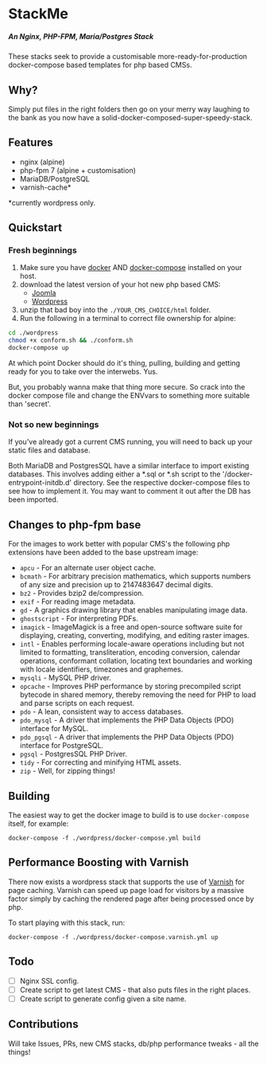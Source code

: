 # StackMe

##### An Nginx, PHP-FPM, Maria/Postgres Stack

These stacks seek to provide a customisable more-ready-for-production 
docker-compose based templates for php based CMSs.

## Why?
Simply put files in the right folders then go on your merry way laughing to the
bank as you now have a solid-docker-composed-super-speedy-stack.

## Features

* nginx (alpine)
* php-fpm 7 (alpine + customisation)
* MariaDB/PostgreSQL
* varnish-cache*

*currently wordpress only.

## Quickstart
### Fresh beginnings

1. Make sure you have [docker][docker] AND [docker-compose][docker-compose] installed on your host.
2. download the latest version of your hot new php based CMS:
    * [Joomla](https://downloads.joomla.org/)
    * [Wordpress](https://wordpress.org/download/)
3. unzip that bad boy into the `./YOUR_CMS_CHOICE/html` folder.
4. Run the following in a terminal to correct file ownership for alpine:

```sh
cd ./wordpress
chmod +x conform.sh && ./conform.sh
docker-compose up
```

At which point Docker should do it's thing, pulling, building and getting ready
for you to take over the interwebs. Yus.

But, you probably wanna make that thing more secure. So crack into the docker
compose file and change the ENVvars to something more suitable than 'secret'.

### Not so new beginnings

If you've already got a current CMS running, you will need to back up your 
static files and database.

Both MariaDB and PostgresSQL have a similar interface to import existing
databases. This involves adding either a *.sql or *.sh script to the 
'/docker-entrypoint-initdb.d' directory. See the respective docker-compose files
to see how to implement it. You may want to comment it out after the DB has been
imported.

## Changes to php-fpm base
For the images to work better with popular CMS's the following php extensions 
have been added to the base upstream image:

* `apcu` - For an alternate user object cache.
* `bcmath` - For arbitrary precision mathematics, which supports numbers of any size and precision up to 2147483647 decimal digits.
* `bz2` - Provides bzip2 de/compression.
* `exif` - For reading image metadata.
* `gd` - A graphics drawing library that enables manipulating image data.
* `ghostscript` - For interpreting PDFs.
* `imagick` - ImageMagick is a free and open-source software suite for displaying, creating, converting, modifying, and editing raster images.
* `intl` - Enables performing locale-aware operations including but not limited to formatting, transliteration, encoding conversion, calendar operations, conformant collation, locating text boundaries and working with locale identifiers, timezones and graphemes.
* `mysqli` - MySQL PHP driver.
* `opcache` - Improves PHP performance by storing precompiled script bytecode in shared memory, thereby removing the need for PHP to load and parse scripts on each request.
* `pdo` - A lean, consistent way to access databases.
* `pdo_mysql` - A driver that implements the PHP Data Objects (PDO) interface for MySQL.
* `pdo_pgsql` - A driver that implements the PHP Data Objects (PDO) interface for PostgreSQL.
* `pgsql` - PostgresSQL PHP Driver.
* `tidy` - For correcting and minifying HTML assets.
* `zip` - Well, for zipping things!

## Building

The easiest way to get the docker image to build is to use `docker-compose` itself, for example:

```shell
docker-compose -f ./wordpress/docker-compose.yml build
```

## Performance Boosting with Varnish
There now exists a wordpress stack that supports the use of [Varnish][varnish] for page caching. 
Varnish can speed up page load for visitors by a massive factor simply by caching the rendered page 
after being processed once by php.

To start playing with this stack, run:

```shell
docker-compose -f ./wordpress/docker-compose.varnish.yml up
```

## Todo

- [ ] Nginx SSL config.
- [ ] Create script to get latest CMS - that also puts files in the right places.
- [ ] Create script to generate config given a site name.

## Contributions
Will take Issues, PRs, new CMS stacks, db/php performance tweaks - all the things!



[docker]: https://www.docker.com
[docker-compose]: https://docs.docker.com/compose/install/
[varnish]: https://varnish-cache.org/